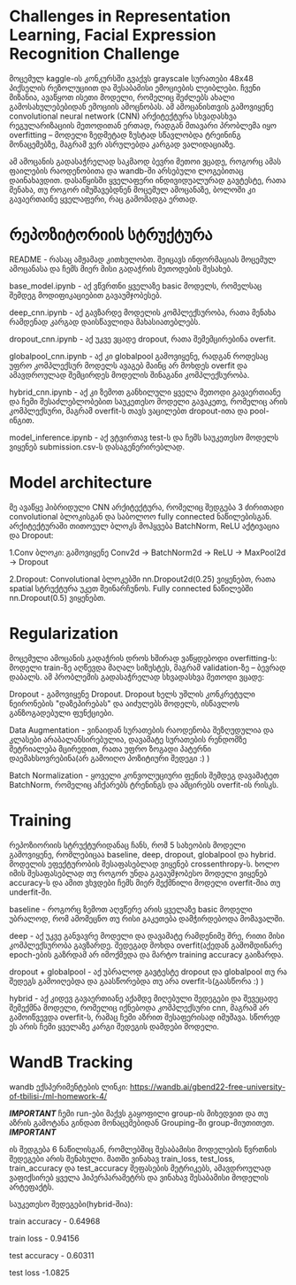 # Challenges in Representation Learning, Facial Expression Recognition Challenge
მოცემულ kaggle-ის კონკურსში გვაქვს grayscale სურათები 48x48 პიქსელის რეზოლუციით და შესაბამისი ემოციების ლეიბლები. ჩვენი მიზანია, ავაწყოთ ისეთი მოდელი, რომელიც შეძლებს ახალი გამოსახულებებიდან ემოციის ამოცნობას. ამ ამოცანისთვის გამოვიყენე convolutional neural network (CNN) არქიტექტურა სხვადასხვა რეგულარიზაციის მეთოდითან ერთად, რადგან მთავარი პრობლემა იყო overfitting – მოდელი ზედმეტად ზუსტად სწავლობდა ტრეინინგ მონაცემებზე, მაგრამ ვერ ასრულებდა კარგად ვალიდაციაზე.

ამ ამოცანის გადასაჭრელად საკმაოდ ბევრი მეთოი ვცადე, როგორც ამას ფაილების რაოდენობითა და wandb-ში არსებული ლოგებითაც დაინახავდით. დასაწყისში ყველაფერი ინდივიდუალურად გავტესტე, რათა მენახა, თუ როგორ იმუშავებდნენ მოცემულ ამოცანაზე, ბოლოში კი გავაერთაინე ყველაფერი, რაც გამომადგა ერთად.

# რეპოზიტორიის სტრუქტურა
README - რასაც ამჟამად კითხულობთ. შეიცავს ინფორმაციას მოცემულ ამოცანასა და ჩემს მიერ მისი გადაჭრის მეთოდების შესახებ.

base_model.ipynb - აქ ვწვრთნი ყველაზე basic მოდელს, რომელსაც შემდეგ მოდიფიკაციებით გავაუმჯობესებ.

deep_cnn.ipynb - აქ გავზარდე მოდელის კომპლექსურობა, რათა მენახა რამდენად კარგად დაისწავლიდა მახასიათებლებს.

dropout_cnn.ipynb - აქ უკვე ვცადე dropout, რათა შემემცირებინა overfit.

globalpool_cnn.ipynb - აქ კი globalpool გამოვიყენე, რადგან როდესაც უფრო კომპლექსურ მოდელს ავაგებ მაინც არ მოხდეს overfit და ამავდროულად შემცირდეს მოდელის შინაგანი კომპლექსურობა.

hybrid_cnn.ipynb - აქ კი ზემოთ განხილული ყველა მეთოდი გავაერთიანე და ჩემი შესაძლებლობებით საუკეთესო მოდელი გავაკეთე, რომელიც არის კომპლექსური, მაგრამ overfit-ს თავს ვაცილებთ dropout-ითა და pool-ინგით.

model_inference.ipynb - აქ ვტვირთავ test-ს და ჩემს საუკეთესო მოდელს ვიყენებ submission.csv-ს დასაგენერირებლად.

# Model architecture
მე ავაწყე ჰიბრიდული CNN არქიტექტურა, რომელიც შედგება 3 ძირითადი convolutional ბლოკისგან და საბოლოო fully connected ნაწილებისგან. არქიტექტურაში თითოეულ ბლოკს მოჰყვება BatchNorm, ReLU აქტივაცია და Dropout:

  1.Conv ბლოკი: 
    გამოვიყენე Conv2d → BatchNorm2d → ReLU → MaxPool2d → Dropout

  2.Dropout:
    Convolutional ბლოკებში nn.Dropout2d(0.25) ვიყენებთ, რათა spatial სტრუქტურა უკეთ შეინარჩუნოს.
    Fully connected ნაწილებში nn.Dropout(0.5) ვიყენებთ.

# Regularization
მოცემული ამოცანის გადაჭრის დროს ხშირად ვაწყდებოდი overfitting-ს: მოდელი train-ზე აღწევდა მაღალ სიზუსტეს, მაგრამ validation-ზე – ბევრად დაბალს. ამ პრობლემის გადასაჭრელად სხვადასხვა მეთოდი ვცადე:

Dropout - გამოვიყენე Dropout. Dropout ხელს უშლის კონკრეტული ნეირონების "დაზეპირებას" და აიძულებს მოდელს, ისწავლოს განზოგადებული ფუნქციები.

Data Augmentation - ვინაიდან სურათების რაოდენობა შეზღუდულია და კლასები არაბალანსირებულია, დავამატე სურათების რენდომზე შეტრიალება მცირედით, რათა უფრო ზოგადი პატერნი დაემახსოვრებინა(არ გამოიღო პოზიტიური შედეგი :) )

Batch Normalization - ყოველი კონვოლუციური ფენის შემდეგ დავამატეთ BatchNorm, რომელიც აჩქარებს ტრენინგს და ამცირებს overfit-ის რისკს.

# Training
რეპოზიორიის სტრუქტურიდანაც ჩანს, რომ 5 სახეობის მოდელი გამოვიყენე, რომლებიცაა baseline, deep, dropout, globalpool და hybrid. მოდელის ეფექტურობის შესაფასებლად ვიყენებ crossenthropy-ს. ხოლო იმის შესაფასებლად თუ როგორ უნდა გავაუმჯობესო მოდელი ვიყენებ accuracy-ს და ამით ვხვდები ჩემს მიერ შექმნილი მოდელი overfit-შია თუ underfit-ში.

baseline - როგორც ზემოთ აღვწერე არის ყველაზე basic მოდელი უბრალოდ, რომ ამომეცნო თუ რისი გაკეთება დამჭირდებოდა მომავალში.

deep - აქ უკვე განვავრე მოდელი და დავამატე რამდენიმე შრე, რითი მისი კომპლექსურობა გავზარდე. შედეგად მოხდა overfit(აქედან გამომდინარე epoch-ების გაზრდამ არ იმოქმედა და მარტო training accuracy გაიზარდა.

dropout + globalpool - აქ უბრალოდ გავტესტე dropout და globalpool თუ რა შედეგს გამოიღებდა და გაასწორებდა თუ არა overfit-ს(გაასწორა :) )

hybrid - აქ კიდევ გავაერთიანე აქამდე მიღებული შედეგები და შევეცადე შემექმნა მოდელი, რომელიც იქნებოდა კომპლექსური cnn, მაგრამ არ გამოიწვევდა overfit-ს, რამაც ჩემი აზრით შესაფერისად იმუშავა. სწორედ ეს არის ჩემი ყველაზე კარგი შედეგის დამდები მოდელი.

# WandB Tracking
wandb ექსპერიმენტების ლინკი: https://wandb.ai/gbend22-free-university-of-tbilisi-/ml-homework-4/

***IMPORTANT***
ჩემი run-ები მაქვს გაყოფილი group-ის მიხედვით და თუ აზრის გამოტანა გინდათ მონაცემებიდან Grouping-ში group-მიუთითეთ.
***IMPORTANT***

ის შედგება 6 ნაწილისგან, რომლებშიც შესაბამისი მოდელების წვრთნის შედეგები არის შენახული. მათში ვინახავ train_loss, test_loss, train_accuracy და test_accuracy შეფასების
მეტრიკებს, ამავდროულად ვაფიქსირებ ყველა ჰიპერპარამეტრს და ვინახავ შესაბამისი მოდელის არტეფაქტს.

საუკეთესო შედეგები(hybrid-შია):

train accuracy - 0.64968

train loss - 0.94156

test accuracy - 0.60311

test loss -1.0825
